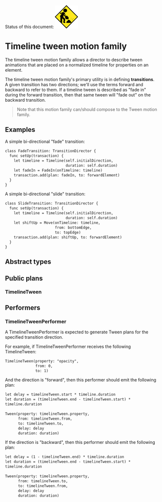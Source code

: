 Status of this document:
![](../../_assets/under-construction-flashing-barracade-animation.gif)

# Timeline tween motion family

The timeline tween motion family allows a director to describe tween animations that are placed on a normalized timeline for properties on an element.

The timeline tween motion family's primary utility is in defining **transitions**. A given transition has two directions; we'll use the terms forward and backward to refer to them. If a timeline tween is described as "fade in" during the forward transition, then that same tween will "fade out" on the backward transition.

> Note that this motion family can/should compose to the Tween motion family.

## Examples

A simple bi-directional "fade" transition:

    class FadeTransition: TransitionDirector {
      func setUp(transaction) {
        let timeline = Timeline(self.initialDirection,
                                duration: self.duration)
        let fadeIn = FadeIn(onTimeline: timeline)
        transaction.add(plan: fadeIn, to: forwardElement)
      }
    }

A simple bi-directional "slide" transition:

    class SlideTransition: TransitionDirector {
      func setUp(transaction) {
        let timeline = Timeline(self.initialDirection,
                                duration: self.duration)
        let shiftUp = Move(onTimeline: timeline,
                           from: bottomEdge,
                           to: topEdge)
        transaction.add(plan: shiftUp, to: forwardElement)
      }
    }

## Abstract types

## Public plans

### TimelineTween

## Performers

### TimelineTweenPerformer

A TimelineTweenPerformer is expected to generate Tween plans for the specified transition direction.

For example, if TimelineTweenPerformer receives the following TimelineTween:

    TimelineTween(property: "opacity",
                  from: 0,
                  to: 1)

And the direction is "forward", then this performer should emit the following plan:

    let delay = timelineTween.start * timeline.duration
    let duration = (timelineTween.end - timelineTween.start) * timeline.duration
    
    Tween(property: timelineTween.property,
          from: timelineTween.from,
          to: timelineTween.to,
          delay: delay
          duration: duration)

If the direction is "backward", then this performer should emit the following plan:

    let delay = (1 - timelineTween.end) * timeline.duration
    let duration = (timelineTween.end - timelineTween.start) * timeline.duration
    
    Tween(property: timelineTween.property,
          from: timelineTween.to,
          to: timelineTween.from,
          delay: delay
          duration: duration)
